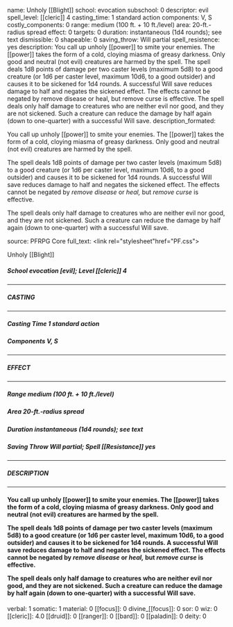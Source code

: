 name: Unholy [[Blight]]
school: evocation
subschool: 0
descriptor: evil
spell_level: [[cleric]] 4
casting_time: 1 standard action
components: V, S
costly_components: 0
range: medium (100 ft. + 10 ft./level)
area: 20-ft.-radius spread
effect: 0
targets: 0
duration: instantaneous (1d4 rounds); see text
dismissible: 0
shapeable: 0
saving_throw: Will partial
spell_resistence: yes
description: You call up unholy [[power]] to smite your enemies. The [[power]] takes the form of a cold, cloying miasma of greasy darkness. Only good and neutral (not evil) creatures are harmed by the spell.  The spell deals 1d8 points of damage per two caster levels (maximum 5d8) to a good creature (or 1d6 per caster level, maximum 10d6, to a good outsider) and causes it to be sickened for 1d4 rounds. A successful Will save reduces damage to half and negates the sickened effect. The effects cannot be negated by remove disease or heal, but remove curse is effective.  The spell deals only half damage to creatures who are neither evil nor good, and they are not sickened. Such a creature can reduce the damage by half again (down to one-quarter) with a successful Will save.
description_formated: <p>You call up unholy [[power]] to smite your enemies. The [[power]] takes the form of a cold, cloying miasma of greasy darkness. Only good and neutral (not evil) creatures are harmed by the spell.</p><p>The spell deals 1d8 points of damage per two caster levels (maximum 5d8) to a good creature (or 1d6 per caster level, maximum 10d6, to a good outsider) and causes it to be sickened for 1d4 rounds. A successful Will save reduces damage to half and negates the sickened effect. The effects cannot be negated by <i>remove disease</i> or <i>heal,</i> but <i>remove curse</i> is effective.</p><p>The spell deals only half damage to creatures who are neither evil nor good, and they are not sickened. Such a creature can reduce the damage by half again (down to one-quarter) with a successful Will save.</p>
source: PFRPG Core
full_text: <link rel="stylesheet"href="PF.css"><div class="heading"><p class="alignleft">Unholy [[Blight]]</p><div style="clear: both;"></div></div><div><h5><b>School </b>evocation [evil]; <b>Level </b>[[cleric]] 4</h5></div><hr/><div><h5><b>CASTING</b></h5></div><hr/><div><h5><b>Casting Time </b>1 standard action</h5><h5><b>Components </b>V, S</h5></div><hr/><div><h5><b>EFFECT</b></h5></div><hr/><div><h5><b>Range </b>medium (100 ft. + 10 ft./level)</h5><h5><b>Area </b>20-ft.-radius spread</h5><h5><b>Duration </b>instantaneous (1d4 rounds); see text</h5><h5><b>Saving Throw </b>Will partial; <b>Spell [[Resistance]] </b>yes</h5></div><hr/><div><h5><b>DESCRIPTION</b></h5></div><hr/><div><h4><p>You call up unholy [[power]] to smite your enemies. The [[power]] takes the form of a cold, cloying miasma of greasy darkness. Only good and neutral (not evil) creatures are harmed by the spell.</p><p>The spell deals 1d8 points of damage per two caster levels (maximum 5d8) to a good creature (or 1d6 per caster level, maximum 10d6, to a good outsider) and causes it to be sickened for 1d4 rounds. A successful Will save reduces damage to half and negates the sickened effect. The effects cannot be negated by <i>remove disease</i> or <i>heal,</i> but <i>remove curse</i> is effective.</p><p>The spell deals only half damage to creatures who are neither evil nor good, and they are not sickened. Such a creature can reduce the damage by half again (down to one-quarter) with a successful Will save.</p></h4></div>
verbal: 1
somatic: 1
material: 0
[[focus]]: 0
divine_[[focus]]: 0
sor: 0
wiz: 0
[[cleric]]: 4.0
[[druid]]: 0
[[ranger]]: 0
[[bard]]: 0
[[paladin]]: 0
deity: 0
